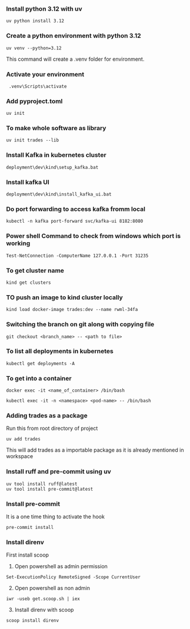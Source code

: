 ### Install python 3.12 with uv
```
uv python install 3.12

```

### Create a python environment with python 3.12

```
uv venv --python=3.12

```
This command will create a .venv folder for environment.

### Activate your environment

```
 .venv\Scripts\activate

```

### Add pyproject.toml

```
uv init

```

### To make whole software as library

```
uv init trades --lib

```

### Install Kafka in kubernetes cluster

```
deployment\dev\kind\setup_kafka.bat

```

### Install kafka UI

```
deployment\dev\kind\install_kafka_ui.bat

```
### Do port forwarding to access kafka fromm local 

```
kubectl -n kafka port-forward svc/kafka-ui 8182:8080

```

### Power shell Command to check from windows which port is working

```
Test-NetConnection -ComputerName 127.0.0.1 -Port 31235
```

### To get cluster name
 ```
 kind get clusters
 ```
 ### TO push an image to kind cluster locally
 ```
 kind load docker-image trades:dev --name rwml-34fa
 ```

 ### Switching the branch on git along with copying file
 ```
 git checkout <branch_name> -- <path to file>
 ```

 ### To list all deployments in kubernetes
 ```
 kubectl get deployments -A
 ```

 ### To get into a container
 ```
 docker exec -it <name_of_container> /bin/bash

 kubectl exec -it -n <namespace> <pod-name> -- /bin/bash
 ```

 ### Adding trades as a package
Run this from root directory of project
 ```
 uv add trades
```
This will add trades as a importable package as it is already mentioned in workspace

### Install ruff and pre-commit using uv
```
uv tool install ruff@latest
uv tool install pre-commit@latest

```

### Install pre-commit 
It is a one time thing to activate the hook
```
pre-commit install

```

### Install direnv

First install scoop

1. Open powershell as admin permission

```
Set-ExecutionPolicy RemoteSigned -Scope CurrentUser
```
2. Open powershell as non admin
```
iwr -useb get.scoop.sh | iex
```
3. Install direnv with scoop
```
scoop install direnv
```